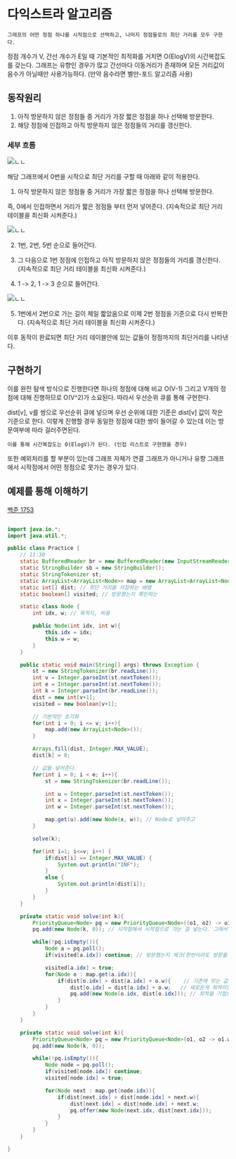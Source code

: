 # 다익스트라 알고리즘

    그래프의 어떤 정점 하나를 시작점으로 선택하고, 나머지 정점들로의 최단 거리를 모두 구한다.

정점 개수가 V, 간선 개수가 E일 때 기본적인 최적화를 거치면 O(ElogV)의 시간복잡도를 갖는다.
그래프는 유향인 경우가 많고 간선마다 이동거리가 존재하며 모든 거리값이 음수가 아닐때만 사용가능하다. (만약 음수라면 벨만-포드 알고리즘 사용)

## 동작원리

1. 아직 방문하지 않은 정점들 중 거리가 가장 짧은 정점을 하나 선택해 방문한다.
2. 해당 정점에 인접하고 아직 방문하지 않은 정점들의 거리를 갱신한다.

### 세부 흐름

![ㄴㄴ](./img/%EB%8B%A4%EC%9D%B5%EC%8A%A4%ED%8A%B8%EB%9D%BC1.png)

해당 그래프에서 0번을 시작으로 최단 거리를 구할 때 아래와 같이 적용한다.

1. 아직 방문하지 않은 정점들 중 거리가 가장 짧은 정점을 하나 선택해 방문한다.

즉, 0에서 인접하면서 거리가 짧은 정점들 부터 먼저 넣어준다. (지속적으로 최단 거리 테이블을 최신화 시켜준다.)

![ㄴㄴ](./img/%EB%8B%A4%EC%9D%B5%EC%8A%A4%ED%8A%B8%EB%9D%BC2.png)

2. 1번, 2번, 5번 순으로 들어간다.

3. 그 다음으로 1번 정점에 인접하고 아직 방문하지 않은 정점들의 거리를 갱신한다. (지속적으로 최단 거리 테이블을 최신화 시켜준다.)

4. 1 -> 2, 1 -> 3 순으로 들어간다.

![ㄴㄴ](./img/%EB%8B%A4%EC%9D%B5%EC%8A%A4%ED%8A%B8%EB%9D%BC3.png)

5. 1번에서 2번으로 가는 길이 제일 짧았음으로 이제 2번 정점을 기준으로 다시 반복한다. (지속적으로 최단 거리 테이블을 최신화 시켜준다.)

이후 동작이 완료되면 최단 거리 테이블안에 있는 값들이 정점까지의 최단거리를 나타낸다.

## 구현하기

이를 완전 탐색 방식으로 진행한다면 하나의 정점에 대해 비교 O(V-1) 그리고 V개의 정점에 대해 진행하므로 O(V^2)가 소요된다.
따라서 우선순위 큐를 통해 구현한다.

dist[v], v를 쌍으로 우선순위 큐에 넣으며 우선 순위에 대한 기준은 dist[v] 값이 작은 기준으로 한다.
이렇게 진행할 경우 동일한 정점에 대한 쌍이 들어갈 수 있는데 이는 방문여부에 따라 걸러주면된다.

    이를 통해 시간복잡도는 O(ElogV)가 된다. (인접 리스트로 구현했을 경우)

또한 예외처리를 할 부분이 있는데 그래프 자체가 연결 그래프가 아니거나 유향 그래프에서 시작점에서 어떤 정점으로 못가는 경우가 있다.

## 예제를 통해 이해하기

[백준 1753](https://www.acmicpc.net/problem/1753)

```java

import java.io.*;
import java.util.*;

public class Practice {
    // 11:30
    static BufferedReader br = new BufferedReader(new InputStreamReader(System.in));
    static StringBuilder sb = new StringBuilder();
    static StringTokenizer st;
    static ArrayList<ArrayList<Node>> map = new ArrayList<ArrayList<Node>>(); // 그래프
    static int[] dist; // 최단 거리를 저장하는 배열
    static boolean[] visited; // 방문했는지 확인하는

    static class Node {
        int idx, w; // 목적지, 비용

        public Node(int idx, int w){
            this.idx = idx;
            this.w = w;
        }
    }

    public static void main(String[] args) throws Exception {
        st = new StringTokenizer(br.readLine());
        int v = Integer.parseInt(st.nextToken());
        int e = Integer.parseInt(st.nextToken());
        int k = Integer.parseInt(br.readLine());
        dist = new int[v+1];
        visited = new boolean[v+1];

        // 기본적인 초기화
        for(int i = 0; i <= v; i++){
            map.add(new ArrayList<Node>());
        }

        Arrays.fill(dist, Integer.MAX_VALUE);
        dist[k] = 0;

        // 값들 넣어준다.
        for(int i = 0; i < e; i++){
            st = new StringTokenizer(br.readLine());

            int u = Integer.parseInt(st.nextToken());
            int x = Integer.parseInt(st.nextToken());
            int w = Integer.parseInt(st.nextToken());

            map.get(u).add(new Node(x, w)); // Node로 넣어주고
        }

        solve(k);

        for(int i=1; i<=v; i++) {
            if(dist[i] == Integer.MAX_VALUE) {
                System.out.println("INF");
            }
            else {
                System.out.println(dist[i]);
            }
        }
    }

    private static void solve(int k){
        PriorityQueue<Node> pq = new PriorityQueue<Node>((o1, o2) -> o1.w - o2.w);  // 우선순위 기준은 적은 비용부터 나오도록
        pq.add(new Node(k, 0)); // 시작점에서 시작점으로 가는 걸 넣는다. 그래서 비용은 0

        while(!pq.isEmpty()){
            Node a = pq.poll();
            if(visited[a.idx]) continue; // 방문했는지 체크(한번이라도 방문을 했다면 그 정점에 대해 모든 경로를 다 경험 것)

            visited[a.idx] = true;
            for(Node o : map.get(a.idx)){
                if(dist[o.idx] > dist[a.idx] + o.w){    // 기존에 잇는 값이 최적이냐 아니면 지금 뽑은 값에 대한 결과가 최적이냐 비교
                    dist[o.idx] = dist[a.idx] + o.w;   // 새로운게 최적이면 dist에 최신화 해주고
                    pq.add(new Node(o.idx, dist[o.idx])); // 최적을 기점으로 다음 정점을 찾을 수 있도록 넣어준다.
                }
            }
        }
    }

    private static void solve(int k){
        PriorityQueue<Node> pq = new PriorityQueue<Node>(o1, o2 -> o1.w - o2.w);
        pq.add(new Node(k, 0));

        while(!pq.isEmpty()){
            Node node = pq.poll();
            if(visited[node.idx]) continue;
            visited[node.idx] = true;

            for(Node next : map.get(node.idx)){
                if(dist[next.idx] > dist[node.idx] + next.w){
                    dist[next.idx] = dist[node.idx] + next.w;
                    pq.offer(new Node(next.idx, dist[next.idx]));
                }
            }
        }
    }

}

```
